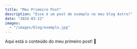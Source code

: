 ```yaml
---
title: "Meu Primeiro Post"
description: "Esse é um post de exemplo no meu blog Astro!"
date: "2024-03-22"
images:
  - "/images/blog/exemplo.jpg"
---
```


Aqui está o conteúdo do meu primeiro post! 🚀